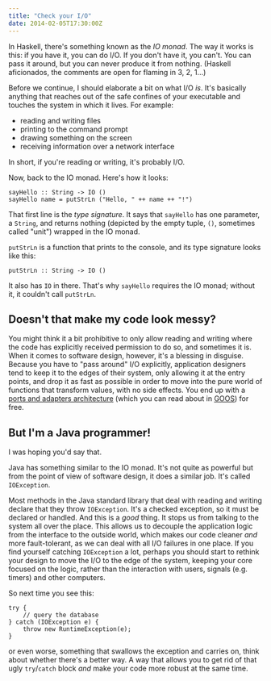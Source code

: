 ```yaml
---
title: "Check your I/O"
date: 2014-02-05T17:30:00Z
---
```


In Haskell, there's something known as the *IO monad*. The way it works is this: if you have it, you can do I/O. If you don't have it, you can't. You can pass it around, but you can never produce it from nothing. (Haskell aficionados, the comments are open for flaming in 3, 2, 1…)

Before we continue, I should elaborate a bit on what I/O *is*. It's basically anything that reaches out of the safe confines of your executable and touches the system in which it lives. For example:

* reading and writing files
* printing to the command prompt
* drawing something on the screen
* receiving information over a network interface

In short, if you're reading or writing, it's probably I/O.

Now, back to the IO monad. Here's how it looks:

    sayHello :: String -> IO ()
    sayHello name = putStrLn ("Hello, " ++ name ++ "!")

That first line is the *type signature*. It says that `sayHello` has one parameter, a `String`, and returns nothing (depicted by the empty tuple, `()`, sometimes called "unit") wrapped in the IO monad.

`putStrLn` is a function that prints to the console, and its type signature looks like this:

    putStrLn :: String -> IO ()

It also has `IO` in there. That's why `sayHello` requires the IO monad; without it, it couldn't call `putStrLn`.

<!--more-->

## Doesn't that make my code look messy?

You might think it a bit prohibitive to only allow reading and writing where the code has explicitly received permission to do so, and sometimes it is. When it comes to software design, however, it's a blessing in disguise. Because you have to "pass around" I/O explicitly, application designers tend to keep it to the edges of their system, only allowing it at the entry points, and drop it as fast as possible in order to move into the pure world of functions that transform values, with no side effects. You end up with a [ports and adapters architecture][Hexagonal architecture] (which you can read about in [GOOS][Growing Object-Oriented Software]) for free.

## But I'm a Java programmer!

I was hoping you'd say that.

Java has something similar to the IO monad. It's not quite as powerful but from the point of view of software design, it does a similar job. It's called `IOException`.

Most methods in the Java standard library that deal with reading and writing declare that they throw `IOException`. It's a checked exception, so it must be declared or handled. And this is a *good* thing. It stops us from talking to the system all over the place. This allows us to decouple the application logic from the interface to the outside world, which makes our code cleaner *and* more fault-tolerant, as we can deal with all I/O failures in one place. If you find yourself catching `IOException` a lot, perhaps you should start to rethink your design to move the I/O to the edge of the system, keeping your core focused on the logic, rather than the interaction with users, signals (e.g. timers) and other computers.

So next time you see this:

    try {
        // query the database
    } catch (IOException e) {
        throw new RuntimeException(e);
    }

or even worse, something that swallows the exception and carries on, think about whether there's a better way. A way that allows you to get rid of that ugly `try`/`catch` block *and* make your code more robust at the same time.

[Hexagonal architecture]: http://alistair.cockburn.us/Hexagonal+architecture
[Growing Object-Oriented Software]: http://www.amazon.com/Growing-Object-Oriented-Software-Guided-Tests/dp/0321503627/
